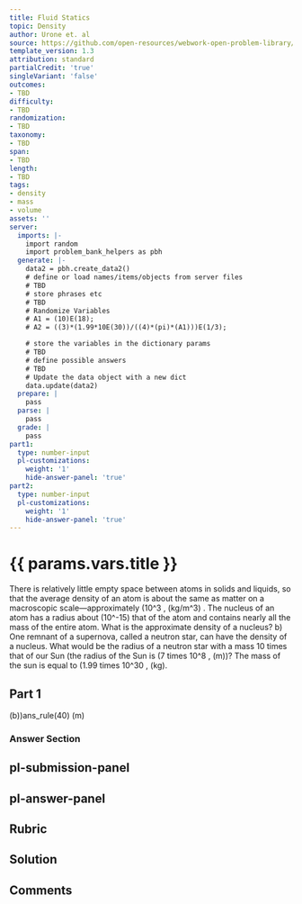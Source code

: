 ```yaml
---
title: Fluid Statics
topic: Density
author: Urone et. al
source: https://github.com/open-resources/webwork-open-problem-library/tree/master/Contrib/BrockPhysics/College_Physics_Urone/11.Fluid_Statics/NU_U17-11-02-010.pg
template_version: 1.3
attribution: standard
partialCredit: 'true'
singleVariant: 'false'
outcomes:
- TBD
difficulty:
- TBD
randomization:
- TBD
taxonomy:
- TBD
span:
- TBD
length:
- TBD
tags:
- density
- mass
- volume
assets: ''
server:
  imports: |-
    import random
    import problem_bank_helpers as pbh
  generate: |-
    data2 = pbh.create_data2()
    # define or load names/items/objects from server files
    # TBD
    # store phrases etc
    # TBD
    # Randomize Variables
    # A1 = (10)E(18);
    # A2 = ((3)*(1.99*10E(30))/((4)*(pi)*(A1)))E(1/3);

    # store the variables in the dictionary params
    # TBD
    # define possible answers
    # TBD
    # Update the data object with a new dict
    data.update(data2)
  prepare: |
    pass
  parse: |
    pass
  grade: |
    pass
part1:
  type: number-input
  pl-customizations:
    weight: '1'
    hide-answer-panel: 'true'
part2:
  type: number-input
  pl-customizations:
    weight: '1'
    hide-answer-panel: 'true'
---
```


# {{ params.vars.title }} 


There is relatively little empty space between atoms in solids and liquids, so that the average density of an atom is about the same as matter on a macroscopic scale—approximately (10^3 , (kg/m^3)  . The nucleus of an atom has a radius about (10^-15)  that of the atom and contains nearly all the mass of the entire atom. What is the approximate density of a nucleus? b) One remnant of a supernova, called a neutron star, can have the density of a nucleus. What would be the radius of a neutron star with a mass 10 times that of our Sun (the radius of the Sun is (7 times 10^8 , (m))? The mass of the sun is equal to (1.99 times 10^30 , (kg).

## Part 1 
(b))ans_rule(40) (m) 


 ### Answer Section


## pl-submission-panel 


## pl-answer-panel 


## Rubric 


## Solution 


## Comments 


